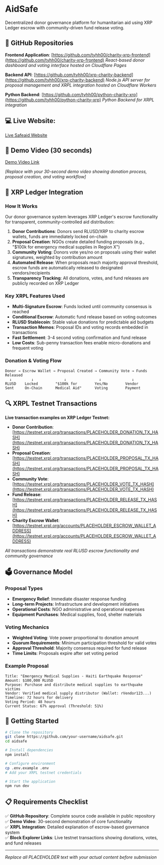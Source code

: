 # AidSafe

Decentralized donor governance platform for humanitarian aid using XRP Ledger escrow with community-driven fund release voting.

## 📂 GitHub Repositories

**Frontend Application**: [https://github.com/tyhh00/charity-xrp-frontend](https://github.com/tyhh00/charity-xrp-frontend)
*React-based donor dashboard and voting interface hosted on Cloudflare Pages*

**Backend API**: [https://github.com/tyhh00/xrp-charity-backend](https://github.com/tyhh00/xrp-charity-backend)
*Node.js API server for proposal management and XRPL integration hosted on Cloudflare Workers*

**Python Backend**: [https://github.com/tyhh00/python-charity-xrp](https://github.com/tyhh00/python-charity-xrp)
*Python Backend for XRPL integration*

## 💻 Live Website:
[Live Safeaid Website](https://charity-xrp-frontend.pages.dev/)

## 🎥 Demo Video (30 seconds)

[Demo Video Link](https://www.youtube.com/watch?v=PLACEHOLDER_VIDEO_ID)

*[Replace with your 30-second demo video showing donation process, proposal creation, and voting workflow]*

## 🔗 XRP Ledger Integration

### How It Works

Our donor governance system leverages XRP Ledger's escrow functionality for transparent, community-controlled aid distribution:

1. **Donor Contributions**: Donors send RLUSD/XRP to charity escrow wallets, funds are immediately locked on-chain
2. **Proposal Creation**: NGOs create detailed funding proposals (e.g., "$100k for emergency medical supplies in Region X")
3. **Community Voting**: Donors vote yes/no on proposals using their wallet signatures, weighted by contribution amount
4. **Automated Release**: When proposals reach majority approval threshold, escrow funds are automatically released to designated vendors/recipients
5. **Transparency Tracking**: All donations, votes, and fund releases are publicly recorded on XRP Ledger

### Key XRPL Features Used

- **Multi-Signature Escrow**: Funds locked until community consensus is reached
- **Conditional Escrow**: Automatic fund release based on voting outcomes
- **RLUSD Stablecoin**: Stable value donations for predictable aid budgets
- **Transaction Memos**: Proposal IDs and voting records embedded in transactions
- **Fast Settlement**: 3-4 second voting confirmation and fund release
- **Low Costs**: Sub-penny transaction fees enable micro-donations and frequent voting

### Donation & Voting Flow

```
Donor → Escrow Wallet → Proposal Created → Community Vote → Funds Released
  ↓         ↓              ↓               ↓              ↓
RLUSD    Locked        "$100k for        Yes/No        Vendor
Sent     On-Chain      Medical Aid"      Voting        Payment
```

## 🔍 XRPL Testnet Transactions

**Live transaction examples on XRP Ledger Testnet:**

- **Donor Contribution**: [https://testnet.xrpl.org/transactions/PLACEHOLDER_DONATION_TX_HASH](https://testnet.xrpl.org/transactions/PLACEHOLDER_DONATION_TX_HASH)
- **Proposal Creation**: [https://testnet.xrpl.org/transactions/PLACEHOLDER_PROPOSAL_TX_HASH](https://testnet.xrpl.org/transactions/PLACEHOLDER_PROPOSAL_TX_HASH)
- **Community Vote**: [https://testnet.xrpl.org/transactions/PLACEHOLDER_VOTE_TX_HASH](https://testnet.xrpl.org/transactions/PLACEHOLDER_VOTE_TX_HASH)
- **Fund Release**: [https://testnet.xrpl.org/transactions/PLACEHOLDER_RELEASE_TX_HASH](https://testnet.xrpl.org/transactions/PLACEHOLDER_RELEASE_TX_HASH)
- **Charity Escrow Wallet**: [https://testnet.xrpl.org/accounts/PLACEHOLDER_ESCROW_WALLET_ADDRESS](https://testnet.xrpl.org/accounts/PLACEHOLDER_ESCROW_WALLET_ADDRESS)

*All transactions demonstrate real RLUSD escrow functionality and community governance*

## 🗳️ Governance Model

### Proposal Types
- **Emergency Relief**: Immediate disaster response funding
- **Long-term Projects**: Infrastructure and development initiatives  
- **Operational Costs**: NGO administrative and operational expenses
- **Equipment Purchases**: Medical supplies, food, shelter materials

### Voting Mechanics
- **Weighted Voting**: Vote power proportional to donation amount
- **Quorum Requirements**: Minimum participation threshold for valid votes
- **Approval Threshold**: Majority consensus required for fund release
- **Time Limits**: Proposals expire after set voting period

### Example Proposal
```
Title: "Emergency Medical Supplies - Haiti Earthquake Response"
Amount: $100,000 RLUSD
Purpose: Purchase and distribute medical supplies to earthquake victims
Vendor: Verified medical supply distributor (Wallet: rVendor123...)
Timeline: 72 hours for delivery
Voting Period: 48 hours
Current Status: 67% approval (Threshold: 51%)
```

## 🚀 Getting Started

```bash
# Clone the repository
git clone https://github.com/your-username/aidsafe.git
cd aidsafe

# Install dependencies
npm install

# Configure environment
cp .env.example .env
# Add your XRPL testnet credentials

# Start the application
npm run dev
```

## 📋 Requirements Checklist

✅ **GitHub Repository**: Complete source code available in public repository  
✅ **Demo Video**: 30-second demonstration of core functionality  
✅ **XRPL Integration**: Detailed explanation of escrow-based governance system  
✅ **Block Explorer Links**: Live testnet transactions showing donations, votes, and fund releases  

---

*Replace all PLACEHOLDER text with your actual content before submission*
